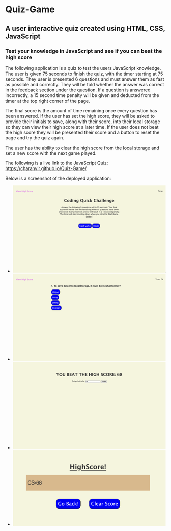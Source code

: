 # Quiz-Game

## A user interactive quiz created using HTML, CSS, JavaScript

### Test your knowledge in JavaScript and see if you can beat the high score

The following application is a quiz to test the users JavaScript knowledge. The user is given 75 seconds to finish the quiz, with the timer starting at 75 seconds. They user is presented 6 questions and must answer them as fast as possible and correctly. They will be told whether the answer was correct in the feedback section under the question. If a question is answered incorrectly, a 15 second time penalty will be given and deducted from the timer at the top right corner of the page. 

The final score is the amount of time remaining once every question has been answered. If the user has set the high score, they will be asked to provide their initials to save, along with their score, into their local storage so they can view their high score at a later time. If the user does not beat the high score they will be presented their score and a button to reset the page and try the quiz again. 

The user has the ability to clear the high score from the local storage and set a new score with the next game played. 

The following is a live link to the JavaScript Quiz: https://charanvir.github.io/Quiz-Game/

Below is a screenshot of the deployed application:
- <img src="assets/images/mainPage.jpeg">
- <img src="assets/images/question.jpeg">
- <img src="assets/images/newHighScore.jpeg">
- <img src="assets/images/highScore.jpeg">
